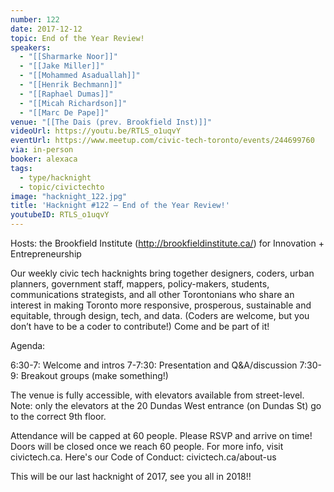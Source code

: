 ```yaml
---
number: 122
date: 2017-12-12
topic: End of the Year Review!
speakers:
  - "[[Sharmarke Noor]]"
  - "[[Jake Miller]]"
  - "[[Mohammed Asaduallah]]"
  - "[[Henrik Bechmann]]"
  - "[[Raphael Dumas]]"
  - "[[Micah Richardson]]"
  - "[[Marc De Pape]]"
venue: "[[The Dais (prev. Brookfield Inst)]]"
videoUrl: https://youtu.be/RTLS_o1uqvY
eventUrl: https://www.meetup.com/civic-tech-toronto/events/244699760
via: in-person
booker: alexaca
tags:
  - type/hacknight
  - topic/civictechto
image: "hacknight_122.jpg"
title: 'Hacknight #122 – End of the Year Review!'
youtubeID: RTLS_o1uqvY
---
```

Hosts: the Brookfield Institute (http://brookfieldinstitute.ca/) for Innovation + Entrepreneurship

Our weekly civic tech hacknights bring together designers, coders, urban planners, government staff, mappers, policy-makers, students, communications strategists, and all other Torontonians who share an interest in making Toronto more responsive, prosperous, sustainable and equitable, through design, tech, and data. (Coders are welcome, but you don’t have to be a coder to contribute!) Come and be part of it!

Agenda:

6:30-7: Welcome and intros
7-7:30: Presentation and Q&A/discussion
7:30-9: Breakout groups (make something!)

The venue is fully accessible, with elevators available from street-level. Note: only the elevators at the 20 Dundas West entrance (on Dundas St) go to the correct 9th floor.

Attendance will be capped at 60 people. Please RSVP and arrive on time! Doors will be closed once we reach 60 people. For more info, visit civictech.ca. Here's our Code of Conduct: civictech.ca/about-us

This will be our last hacknight of 2017, see you all in 2018!!